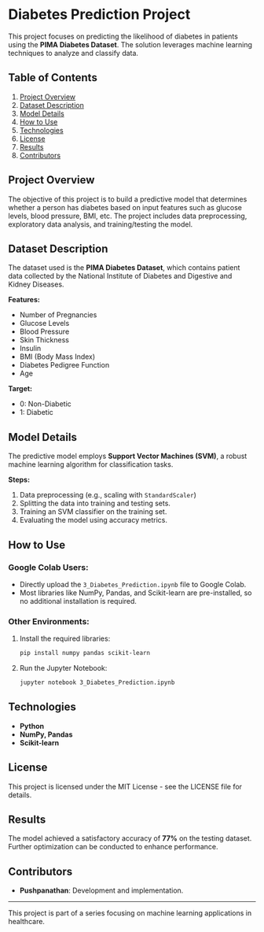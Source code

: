 # Diabetes Prediction Project

This project focuses on predicting the likelihood of diabetes in patients using the **PIMA Diabetes Dataset**. The solution leverages machine learning techniques to analyze and classify data.

## Table of Contents
1. [Project Overview](#project-overview)
2. [Dataset Description](#dataset-description)
3. [Model Details](#model-details)
4. [How to Use](#how-to-use)
5. [Technologies](#technologies)
6. [License](#license)
7. [Results](#results)
8. [Contributors](#contributors)

## Project Overview
The objective of this project is to build a predictive model that determines whether a person has diabetes based on input features such as glucose levels, blood pressure, BMI, etc. The project includes data preprocessing, exploratory data analysis, and training/testing the model.

## Dataset Description
The dataset used is the **PIMA Diabetes Dataset**, which contains patient data collected by the National Institute of Diabetes and Digestive and Kidney Diseases.

**Features:**
- Number of Pregnancies
- Glucose Levels
- Blood Pressure
- Skin Thickness
- Insulin
- BMI (Body Mass Index)
- Diabetes Pedigree Function
- Age

**Target:**
- 0: Non-Diabetic
- 1: Diabetic

## Model Details
The predictive model employs **Support Vector Machines (SVM)**, a robust machine learning algorithm for classification tasks.

**Steps:**
1. Data preprocessing (e.g., scaling with `StandardScaler`)
2. Splitting the data into training and testing sets.
3. Training an SVM classifier on the training set.
4. Evaluating the model using accuracy metrics.

## How to Use
### Google Colab Users:
- Directly upload the `3_Diabetes_Prediction.ipynb` file to Google Colab.
- Most libraries like NumPy, Pandas, and Scikit-learn are pre-installed, so no additional installation is required.

### Other Environments:
1. Install the required libraries:
    ```bash
    pip install numpy pandas scikit-learn
    ```
2. Run the Jupyter Notebook:
    ```bash
    jupyter notebook 3_Diabetes_Prediction.ipynb
    ```

## Technologies
- **Python**
- **NumPy, Pandas**
- **Scikit-learn**

## License
This project is licensed under the MIT License - see the LICENSE file for details.

## Results
The model achieved a satisfactory accuracy of **77%** on the testing dataset. Further optimization can be conducted to enhance performance.

## Contributors
- **Pushpanathan**: Development and implementation.


---
This project is part of a series focusing on machine learning applications in healthcare.

